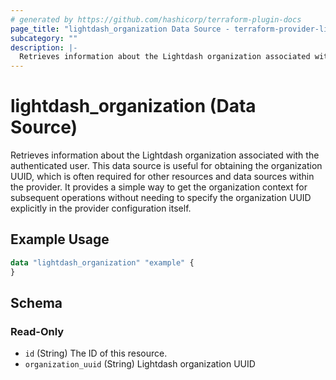 ```yaml
---
# generated by https://github.com/hashicorp/terraform-plugin-docs
page_title: "lightdash_organization Data Source - terraform-provider-lightdash"
subcategory: ""
description: |-
  Retrieves information about the Lightdash organization associated with the authenticated user. This data source is useful for obtaining the organization UUID, which is often required for other resources and data sources within the provider. It provides a simple way to get the organization context for subsequent operations without needing to specify the organization UUID explicitly in the provider configuration itself.
---
```


# lightdash_organization (Data Source)

Retrieves information about the Lightdash organization associated with the authenticated user. This data source is useful for obtaining the organization UUID, which is often required for other resources and data sources within the provider. It provides a simple way to get the organization context for subsequent operations without needing to specify the organization UUID explicitly in the provider configuration itself.

## Example Usage

```terraform
data "lightdash_organization" "example" {
}
```

<!-- schema generated by tfplugindocs -->
## Schema

### Read-Only

- `id` (String) The ID of this resource.
- `organization_uuid` (String) Lightdash organization UUID
